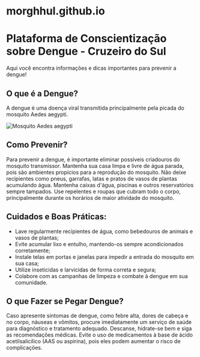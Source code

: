 # morghhul.github.io

# Plataforma de Conscientização sobre Dengue - Cruzeiro do Sul

Aqui você encontra informações e dicas importantes para prevenir a dengue!

## O que é a Dengue?

A dengue é uma doença viral transmitida principalmente pela picada do mosquito Aedes aegypti.

![Mosquito Aedes aegypti](mosquito_aedes.jpg)

## Como Prevenir?

Para prevenir a dengue, é importante eliminar possíveis criadouros do mosquito transmissor. Mantenha sua casa limpa e livre de água parada, pois são ambientes propícios para a reprodução do mosquito. Não deixe recipientes como pneus, garrafas, latas e pratos de vasos de plantas acumulando água. Mantenha caixas d'água, piscinas e outros reservatórios sempre tampados. Use repelentes e roupas que cubram todo o corpo, principalmente durante os horários de maior atividade do mosquito.

## Cuidados e Boas Práticas:

- Lave regularmente recipientes de água, como bebedouros de animais e vasos de plantas;
- Evite acumular lixo e entulho, mantendo-os sempre acondicionados corretamente;
- Instale telas em portas e janelas para impedir a entrada do mosquito em sua casa;
- Utilize inseticidas e larvicidas de forma correta e segura;
- Colabore com as campanhas de limpeza e combate à dengue em sua comunidade.

## O que Fazer se Pegar Dengue?

Caso apresente sintomas de dengue, como febre alta, dores de cabeça e no corpo, náuseas e vômitos, procure imediatamente um serviço de saúde para diagnóstico e tratamento adequado. Descanse, hidrate-se bem e siga as recomendações médicas. Evite o uso de medicamentos à base de ácido acetilsalicílico (AAS ou aspirina), pois eles podem aumentar o risco de complicações.
